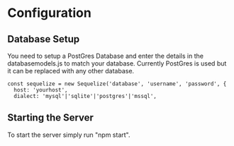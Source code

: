 # Configuration

## Database Setup

You need to setup a PostGres Database and enter the details in the databasemodels.js to match your database. Currently PostGres is used but it can be replaced with any other database.

```
const sequelize = new Sequelize('database', 'username', 'password', {
  host: 'yourhost',
  dialect: 'mysql'|'sqlite'|'postgres'|'mssql',

```

## Starting the Server
To start the server simply run "npm start".